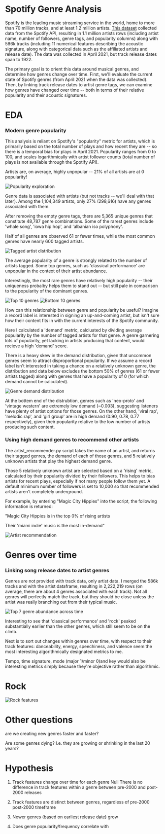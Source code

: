 # Spotify Genre Analysis
Spotify is the leading music streaming service in the world, home to more than 70 million tracks, and at least 1.2 million artists. [This dataset](https://www.kaggle.com/yamaerenay/spotify-dataset-19212020-160k-tracks) collected data from the Spotify API, resulting in 1.1 million artists rows (including artist name, number of followers, genre tags, and popularity columns) along with 586k tracks (including 11 numerical features describing the acoustic signature, along with categorical data such as the affiliated artists and release date). The data was collected in April 2021, but track release dates span to 1922.

The primary goal is to orient this data around musical genres, and determine how genres change over time. First, we'll evaluate the current state of Spotify genres (from April 2021 when the data was collected). Then, by linking track release dates to artist genre tags, we can examine how genres have changed over time -- both in terms of their relative popularity and their acoustic signatures. 

# EDA
### Modern genre popularity
This analysis is reliant on Spotify's "popularity" metric for artists, which is primarily based on the total number of plays and how recent they are -- so there is a temporal bias for plays in April 2021. Popularity ranges from 0 to 100, and scales logarithmically with artist follower counts (total number of plays is not available through the Spotify API).

Artists are, on average, highly unpopular -- 21% of all artists are at 0 popularity!

![Popularity exploration](./img/popularity_metric_hist_scat.png)

Genre data is associated with artists (but not tracks -- we'll deal with that later). Among the 1,104,349 artists, only 27% (298,616) have any genres associated with them.

After removing the empty genre tags, there are 5,365 unique genres that constitute 48,787 genre combinations. Some of the rarest genres include 'whale song', 'iowa hip hop', and 'albanian iso polyphony'.

Half of all genres are observed 61 or fewer times, while the most common genres have nearly 600 tagged artists.

![Tagged artist distribution](./img/genre_count_histogram.png)

The average popularity of a genre is strongly related to the number of artists tagged. Some top genres, such as 'classical performance' are unpopular in the context of their artist abundance.

Interestingly, the most rare genres have relatively high popularity -- their uniqueness probalby helps them to stand out -- but still pale in comparison to the popularity of the dominant genres.

![Top 10 genres](./img/top_10_genres_count_and_pop_bar.png)
![Bottom 10 genres](./img/bottom_10_genres_count_and_pop_bar.png)

How can this relationship between genre and popularity be useful? Imagine a record label is interested in signing an up-and-coming artist, but isn't sure how their content fits in with the current interests of the Spotify community.

Here I calculated a 'demand' metric, calcluated by dividing average popularity by the number of tagged artists for that genre. A genre garnering lots of popularity, yet lacking in artists producing that content, would recieve a high 'demand' score.

There is a heavy skew in the demand distribution, given that uncommon genres seem to attract disproportional popularity. If we assume a record label isn't interested in taking a chance on a relatively unknown genre, the distribution and data below excludes the bottom 50% of genres (61 or fewer artists tagged) along with genres that have a popularity of 0 (for which demand cannot be calculated).

![Genre demand distribution](./img/genre_demand_hist.png)

At the bottem end of the distrubtion, genres such as 'neo-proto' and 'vintage western' are extremely low demand (~0.003), suggesting listeners have plenty of artist options for those genres. On the other hand, 'viral rap', 'melodic rap', and 'girl group' are in high demand (0.90, 0.78, 0.77 respectively), given their popularity relative to the low number of artists producing such content.


### Using high demand genres to recommend other artists

The artist_recommender.py script takes the name of an artist, and returns their tagged genres, the demand of each of those genres, and 5 relatively unknown artists that play the highest demand genre.

Those 5 relatively unknown artist are selected based on a 'rising' metric, calculated by their popularity divided by their followers. This helps to bias artists for recent plays, especially if not many people follow them yet. A default minimum number of followers is set to 10,000 so that recommended artists aren't completely underground.

For example, by entering "Magic City Hippies" into the script, the following information is returned:

"Magic City Hippies is in the top 0% of rising artists

Their 'miami indie' music is the most in-demand"

![Artist recommendation](./img/artist_recommender.png)

# Genres over time
### Linking song release dates to artist genres

Genres are not provided with track data, only artist data. I merged the 586k tracks and with the artist dataframe, resulting in 2,222,219 rows (on average, there are about 4 genres associated with each track). Not all genres will perfectly match the track, but they should be close unless the artist was really branching out from their typical music.

![Top 7 genre abundance across time](./img/top_10_genre_time_scatter.png)

Interesting to see that 'classical performance' and 'rock' peaked substantially earlier than the other genres, which still seem to be on the climb.

Next is to sort out changes within genres over time, with respect to their track features: danceability, energy, speechiness, and valence seem the most interesting algorithmically designated metrics to me.

Tempo, time signature, mode (major 1/minor 0)and key would also be interesting metrics simply because they're objective rather than algorithmic.

# Rock

![Rock features](./img/rock_features_scatter.png)

# Other questions
are we creating new genres faster and faster?

Are some genres dying? I.e. they are growing or shrinking in the last 20 years?

# Hypothesis
1) Track features change over time for each genre
Null
There is no difference in track features within a genre between pre-2000 and post-2000 releases

2) Track features are distinct between genres, regardless of pre-2000 post-2000 timeframe

3) Newer genres (based on earliest release date) grow

4) Does genre popularity/frequency correlate with 
